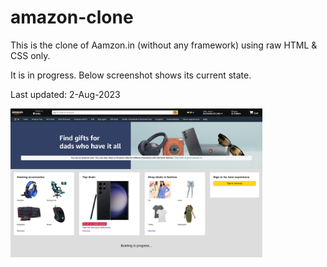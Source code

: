 # amazon-clone
This is the clone of Aamzon.in (without any framework) using raw HTML & CSS only.

It is in progress. Below screenshot shows its current state.

Last updated: 2-Aug-2023

<img src="./progress-screenshots/progress-sc-5.png" style="width:80%">
